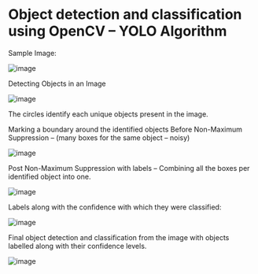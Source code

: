# Object detection and classification using OpenCV – YOLO Algorithm

Sample Image:
 
![image](https://user-images.githubusercontent.com/53090670/126554507-7932b5e0-b127-46a2-9f0a-57afbe00805f.png)

Detecting Objects in an Image

 ![image](https://user-images.githubusercontent.com/53090670/126554529-237bcb34-f1eb-44f6-9a63-5a7ece7380b8.png)

The circles identify each unique objects present in the image.

Marking a boundary around the identified objects
Before Non-Maximum Suppression – (many boxes for the same object – noisy) 

![image](https://user-images.githubusercontent.com/53090670/126554578-7943d7a5-76cf-415f-8d2d-9f4c112c49a5.png)

Post Non-Maximum Suppression with labels – Combining all the boxes per identified object into one.

 ![image](https://user-images.githubusercontent.com/53090670/126554600-3d5cd1ea-c890-4980-aac6-8f1e45d7257b.png)

Labels along with the confidence with which they were classified:
 
![image](https://user-images.githubusercontent.com/53090670/126554685-4123f0e5-d8b1-44ac-ba55-5c711c637824.png)

Final object detection and classification from the image with objects labelled along with their confidence levels.

![image](https://user-images.githubusercontent.com/53090670/126554719-f45d94b5-59f1-46d4-a100-e4094d13b195.png)
